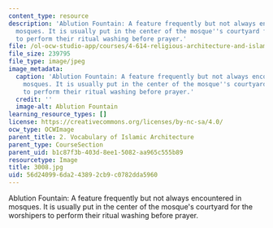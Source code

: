 ```yaml
---
content_type: resource
description: 'Ablution Fountain: A feature frequently but not always encountered in
  mosques. It is usually put in the center of the mosque''s courtyard for the worshipers
  to perform their ritual washing before prayer.'
file: /ol-ocw-studio-app/courses/4-614-religious-architecture-and-islamic-cultures-fall-2002/56d240996da243892cb9c0782dda5960_3008.jpg
file_size: 239795
file_type: image/jpeg
image_metadata:
  caption: 'Ablution Fountain: A feature frequently but not always encountered in
    mosques. It is usually put in the center of the mosque''s courtyard for the worshipers
    to perform their ritual washing before prayer.'
  credit: ''
  image-alt: Ablution Fountain
learning_resource_types: []
license: https://creativecommons.org/licenses/by-nc-sa/4.0/
ocw_type: OCWImage
parent_title: 2. Vocabulary of Islamic Architecture
parent_type: CourseSection
parent_uid: b1c87f3b-403d-8ee1-5082-aa965c555b89
resourcetype: Image
title: 3008.jpg
uid: 56d24099-6da2-4389-2cb9-c0782dda5960
---
```

Ablution Fountain: A feature frequently but not always encountered in mosques. It is usually put in the center of the mosque's courtyard for the worshipers to perform their ritual washing before prayer.